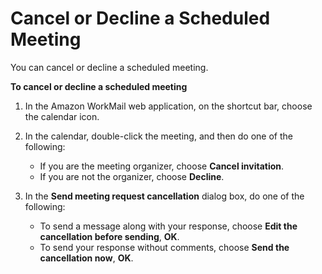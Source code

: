 # Cancel or Decline a Scheduled Meeting<a name="cancel_decline_meeting"></a>

You can cancel or decline a scheduled meeting\.

**To cancel or decline a scheduled meeting**

1. In the Amazon WorkMail web application, on the shortcut bar, choose the calendar icon\.

1. In the calendar, double\-click the meeting, and then do one of the following:
   + If you are the meeting organizer, choose **Cancel invitation**\.
   + If you are not the organizer, choose **Decline**\.

1. In the **Send meeting request cancellation** dialog box, do one of the following:
   + To send a message along with your response, choose **Edit the cancellation before sending**, **OK**\.
   + To send your response without comments, choose **Send the cancellation now**, **OK**\.